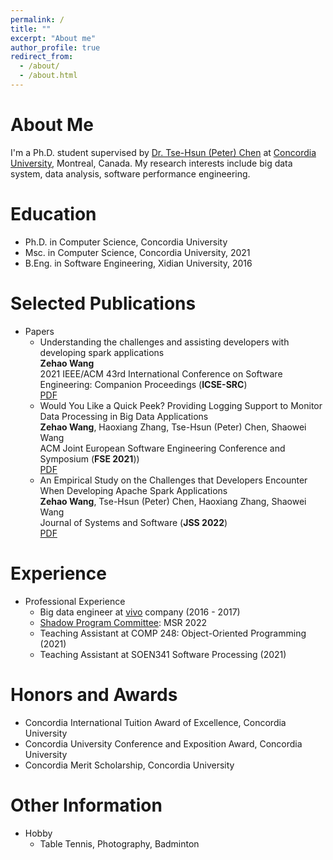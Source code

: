 ```yaml
---
permalink: /
title: ""
excerpt: "About me"
author_profile: true
redirect_from: 
  - /about/
  - /about.html
---
```


About Me
======
I'm a Ph.D. student supervised by [Dr. Tse-Hsun (Peter) Chen](https://petertsehsun.github.io/) at [Concordia University](https://www.concordia.ca/), Montreal, Canada. My research interests include big data system, data analysis, software performance engineering.

Education
======
* Ph.D. in Computer Science, Concordia University
* Msc. in Computer Science, Concordia University, 2021
* B.Eng. in Software Engineering, Xidian University, 2016

 
Selected Publications
======
* Papers
  * Understanding the challenges and assisting developers with developing spark applications\
  **Zehao Wang** \
  2021 IEEE/ACM 43rd International Conference on Software Engineering: Companion Proceedings (**ICSE-SRC**)\
  [PDF](http://zehaowang00.github.io/files/ICSE2021_SRC.pdf)
  * Would You Like a Quick Peek? Providing Logging Support to Monitor Data Processing in Big Data Applications\
  **Zehao Wang**, Haoxiang Zhang, Tse-Hsun (Peter) Chen, Shaowei Wang \
  ACM Joint European Software Engineering Conference and Symposium (**FSE 2021**))\
  [PDF](http://zehaowang00.github.io/files/fse2021_dplog.pdf)  
  * An Empirical Study on the Challenges that Developers Encounter When Developing Apache Spark Applications\
  **Zehao Wang**, Tse-Hsun (Peter) Chen, Haoxiang Zhang, Shaowei Wang\
  Journal of Systems and Software (**JSS 2022**)\
  [PDF](https://www.sciencedirect.com/science/article/pii/S0164121222001674) 




  
Experience
======
* Professional Experience
  * Big data engineer at [vivo](http://www.vivo.com/en/) company (2016 - 2017)
  * [Shadow Program Committee](https://conf.researchr.org/track/msr-2022/msr-2022-shadow-pc?): MSR 2022
  * Teaching Assistant at COMP 248: Object-Oriented Programming (2021)
  * Teaching Assistant at SOEN341 Software Processing (2021)
  

Honors and Awards
======
* Concordia International Tuition Award of Excellence, Concordia University
* Concordia University Conference and Exposition Award, Concordia University
* Concordia Merit Scholarship, Concordia University

Other Information
======
* Hobby
  * Table Tennis, Photography, Badminton